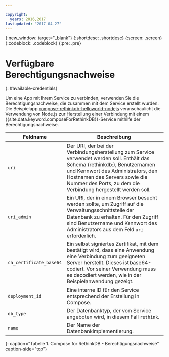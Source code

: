 ```yaml
---

copyright:
  years: 2016,2017
lastupdated: "2017-04-27"
---
```


{:new_window: target="_blank"}
{:shortdesc: .shortdesc}
{:screen: .screen}
{:codeblock: .codeblock}
{:pre: .pre}

# Verfügbare Berechtigungsnachweise
{: #available-credentials}

Um eine App mit Ihrem Service zu verbinden, verwenden Sie die Berechtigungsnachweise, die zusammen mit dem Service erstellt wurden. Die Beispielapp [compose-rethinkdb-helloworld-nodejs](https://github.com/IBM-Bluemix/compose-rethinkdb-helloworld-nodejs) veranschaulicht die Verwendung von Node.js zur Herstellung einer Verbindung mit einem {{site.data.keyword.composeForRethinkDB}}-Service mithilfe der Berechtigungsnachweise. 

Feldname|Beschreibung
----------|-----------
`uri`|Der URI, der bei der Verbindungsherstellung zum Service verwendet werden soll. Enthält das Schema (rethinkdb:), Benutzernamen und Kennwort des Administrators, den Hostnamen des Servers sowie die Nummer des Ports, zu dem die Verbindung hergestellt werden soll.
`uri_admin`|Ein URI, der in einem Browser besucht werden sollte, um Zugriff auf die Verwaltungsschnittstelle der Datenbank zu erhalten. Für den Zugriff sind Benutzername und Kennwort des Administrators aus dem Feld `uri` erforderlich.
`ca_certificate_base64`|Ein selbst signiertes Zertifikat, mit dem bestätigt wird, dass eine Anwendung eine Verbindung zum geeigneten Server herstellt. Dieses ist base64-codiert. Vor seiner Verwendung muss es decodiert werden, wie in der Beispielanwendung gezeigt.
`deployment_id`|Eine interne ID für den Service entsprechend der Erstellung in Compose.
`db_type`|Der Datenbanktyp, der vom Service angeboten wird, in diesem Fall `rethink`.
`name`|Der Name der Datenbankimplementierung.
{: caption="Tabelle 1. Compose for RethinkDB - Berechtigungsnachweise" caption-side="top"}
